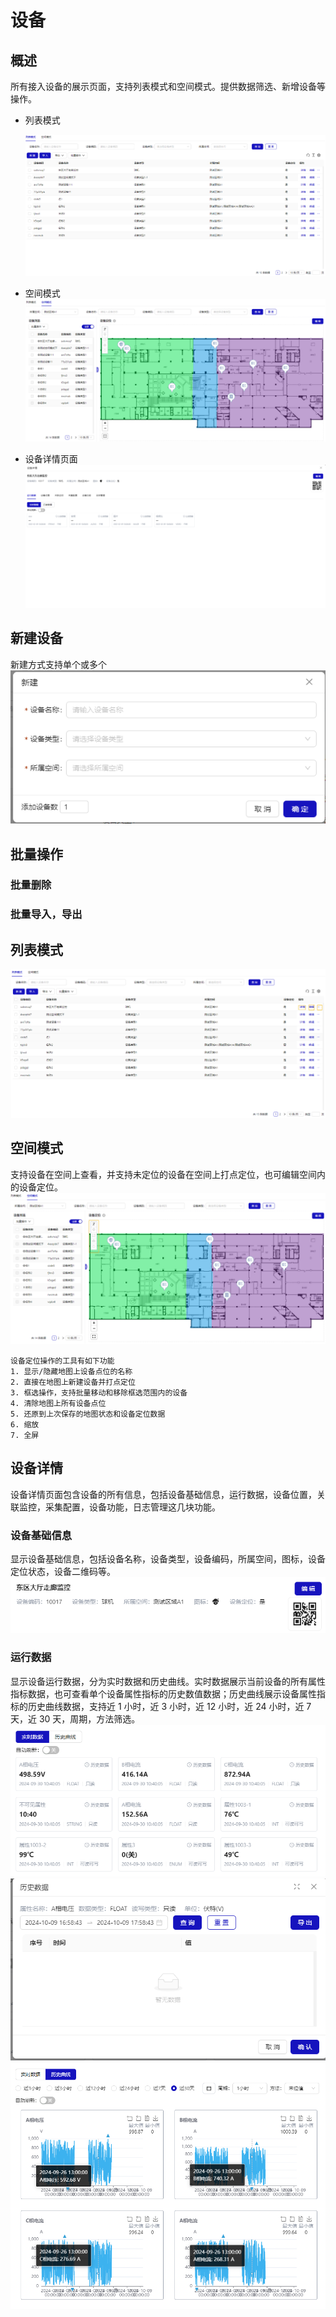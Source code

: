 # 设备

## 概述

所有接入设备的展示页面，支持列表模式和空间模式。提供数据筛选、新增设备等操作。

- 列表模式

  ![alt text](image-3.png)

- 空间模式
  ![alt text](image-4.png)

- 设备详情页面
  ![alt text](image-5.png)

## 新建设备

新建方式支持单个或多个
![alt text](image-6.png)

## 批量操作

### 批量删除

### 批量导入，导出

## 列表模式

![alt text](image-7.png)

## 空间模式

支持设备在空间上查看，并支持未定位的设备在空间上打点定位，也可编辑空间内的设备定位。
![alt text](image-8.png)

```
设备定位操作的工具有如下功能
1. 显示/隐藏地图上设备点位的名称
2. 直接在地图上新建设备并打点定位
3. 框选操作，支持批量移动和移除框选范围内的设备
4. 清除地图上所有设备点位
5. 还原到上次保存的地图状态和设备定位数据
6. 缩放
7. 全屏
```

## 设备详情

设备详情页面包含设备的所有信息，包括设备基础信息，运行数据，设备位置，关联监控，采集配置，设备功能，日志管理这几块功能。

### 设备基础信息

显示设备基础信息，包括设备名称，设备类型，设备编码，所属空间，图标，设备定位状态，设备二维码等。
![alt text](image-9.png)

### 运行数据

显示设备运行数据，分为实时数据和历史曲线。实时数据展示当前设备的所有属性指标数据，也可查看单个设备属性指标的历史数值数据；历史曲线展示设备属性指标的历史曲线数据，支持近 1 小时，近 3 小时，近 12 小时，近 24 小时，近 7 天，近 30 天，周期，方法筛选。
![alt text](image-10.png)
![alt text](image-11.png)
![alt text](image-12.png)
